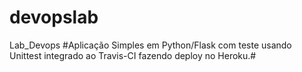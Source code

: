 # devopslab
Lab_Devops
#Aplicação Simples em  Python/Flask com teste usando Unittest integrado ao Travis-CI fazendo deploy no Heroku.#
